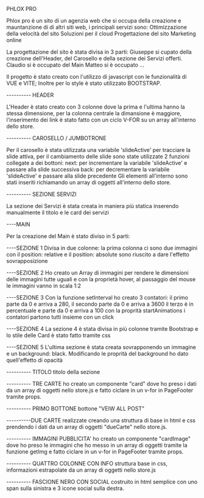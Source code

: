 PHLOX PRO

Phlox pro è un sito di un agenzia web che si occupa della creazione e mauntanzione di di altri siti web, i principali servizi sono:
Ottimizzazione della velocità del sito
Soluzioni per il cloud
Progettazione del sito
Marketing online

La progettazione del sito è stata divisa in 3 parti:
Giuseppe si cupato della creazione dell'Header, del Carosello e della sezione dei Servizi offerti.
Claudio si è occupato del Main
Matteo si è occupato ...

Il progetto è stato creato con l'utilizzo di javascript con le funzionalità di VUE e VITE; Inoltre per lo style è stato utilizzato BOOTSTRAP.

---------- HEADER

L'Header è stato creato con 3 colonne dove la prima e l'ultima hanno la stessa dimensione, per la colonna centrale la dimansione è maggiore, l'inserimento dei link è stato fatto con un ciclo V-FOR su un array all'interno dello store.

---------- CAROSELLO / JUMBOTRONE

Per il carosello è stata utilizzata una variabile 'slideActive' per tracciare la slide attiva, per il cambiamento delle slide sono state utilizzate 2 funzioni collegate a dei bottoni:
next: per incrementare la variabile 'slideActive' e passare alla slide successiva
back: per decrementare la variabile 'slideActive' e passare alla slide precedente
Gli elementi all'interno sono stati inseriti richiamando un array di oggetti all'interno dello store.

---------- SEZIONE SERVIZI

La sezione dei Servizi è stata creata in maniera più statica inserendo manualmente il titolo e le card dei servizi

----MAIN

Per la creazione del Main è stato diviso in 5 parti:

----SEZIONE 1
Divisa in due colonne: la prima colonna ci sono due immagini con il position: relative e il position: absolute sono riuscito a dare l'effetto sovrapposizione

----SEZIONE 2
Ho creato un Array di immagini per rendere le dimensioni delle immagini tutte uguali e con la proprietà hover, al passaggio del mouse le immagini vanno in scala 1:2

----SEZIONE 3
Con la funzione setInterval ho creato 3 contatori:
il primo parte da 0 e arriva a 280,
il secondo parte da 0 e arriva a 3600
il terzo è in percentuale e parte da 0 e arriva a 100
con la proprità startAnimations i contatori partono tutti insieme con un click

----SEZIONE 4
La sezione 4 è stata divisa in più colonne tramite Bootstrap e lo stile delle Card è stato fatto tramite css

----SEZIONE 5
L'ultima sezione è stata creata sovrapponendo un immagine e un background: black. Modificando le proprità del background ho dato quell'effetto di opacità

---------- TITOLO
titolo della sezione

---------- TRE CARTE
ho creato un componente "card" dove ho preso i dati da un array di oggetti nello store.js e fatto ciclare in un v-for in PageFooter tramite props.

---------- PRIMO BOTTONE
bottone "VEIW ALL POST"

----------DUE CARTE
realizzate creando una struttura di base in html e css prendendo i dati da un array di oggetti "dueCarte" nello store.js.

---------- IMMAGINI PUBBLICITA'
ho creato un componente "cardImage" dove ho preso le immagini che ho messo in un array di oggetti tramite la funzione getImg e fatto ciclare in un v-for in PageFooter tramite props.

---------- QUATTRO COLONNE CON INFO
struttura base in css, informazioni estrapolate da un array di oggetti nello store.js

---------- FASCIONE NERO CON SOCIAL costruito in html semplice con uno span sulla sinistra e 3 icone social sulla destra.
